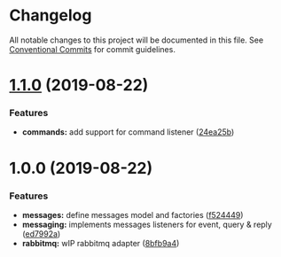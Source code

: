 # Changelog

All notable changes to this project will be documented in this file. See
[Conventional Commits](https://conventionalcommits.org) for commit guidelines.

# [1.1.0](https://github.com/reactive-commons/reactive-commons-js/compare/v1.0.0...v1.1.0) (2019-08-22)


### Features

* **commands:** add support for command listener ([24ea25b](https://github.com/reactive-commons/reactive-commons-js/commit/24ea25b))

# 1.0.0 (2019-08-22)


### Features

* **messages:** define messages model and factories ([f524449](https://github.com/reactive-commons/reactive-commons-js/commit/f524449))
* **messaging:** implements messages listeners for event, query & reply ([ed7992a](https://github.com/reactive-commons/reactive-commons-js/commit/ed7992a))
* **rabbitmq:** wIP rabbitmq adapter ([8bfb9a4](https://github.com/reactive-commons/reactive-commons-js/commit/8bfb9a4))
